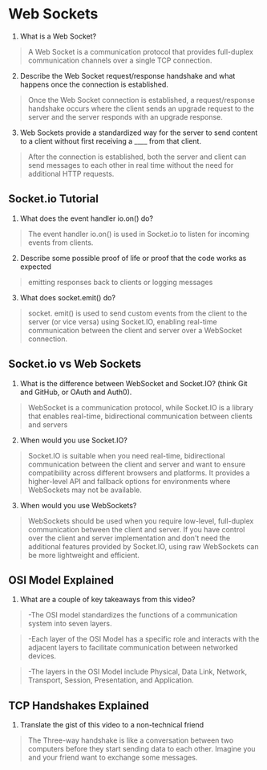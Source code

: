 # Web Sockets

1. What is a Web Socket?
> A Web Socket is a communication protocol that provides full-duplex communication channels over a single TCP connection.
2. Describe the Web Socket request/response handshake and what happens once the connection is established.
> Once the Web Socket connection is established, a request/response handshake occurs where the client sends an upgrade request to the server and the server responds with an upgrade response.
3. Web Sockets provide a standardized way for the server to send content to a client without first receiving a ____ from that client.
> After the connection is established, both the server and client can send messages to each other in real time without the need for additional HTTP requests.

## Socket.io Tutorial
1. What does the event handler io.on() do?
> The event handler io.on() is used in Socket.io to listen for incoming events from clients.

2. Describe some possible proof of life or proof that the code works as expected
>  emitting responses back to clients or logging messages 

3. What does socket.emit() do?
> socket. emit() is used to send custom events from the client to the server (or vice versa) using Socket.IO, enabling real-time communication between the client and server over a WebSocket connection.

## Socket.io vs Web Sockets

1. What is the difference between WebSocket and Socket.IO? (think Git and GitHub, or OAuth and Auth0).
> WebSocket is a communication protocol, while Socket.IO is a library that enables real-time, bidirectional communication between clients and servers
2. When would you use Socket.IO?
> Socket.IO is suitable when you need real-time, bidirectional communication between the client and server and want to ensure compatibility across different browsers and platforms. It provides a higher-level API and fallback options for environments where WebSockets may not be available.
3. When would you use WebSockets?
> WebSockets should be used when you require low-level, full-duplex communication between the client and server. If you have control over the client and server implementation and don't need the additional features provided by Socket.IO, using raw WebSockets can be more lightweight and efficient.


## OSI Model Explained

1. What are a couple of key takeaways from this video?
> -The OSI model standardizes the functions of a communication system into seven layers.

> -Each layer of the OSI Model has a specific role and interacts with the adjacent layers to facilitate communication between networked devices.

> -The layers in the OSI Model include Physical, Data Link, Network, Transport, Session, Presentation, and Application.
## TCP Handshakes Explained
1. Translate the gist of this video to a non-technical friend
> The Three-way handshake is like a conversation between two computers before they start sending data to each other. Imagine you and your friend want to exchange some messages.
